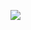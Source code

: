 <img src="https://github-readme-stats.vercel.app/api/top-langs/?username=develya&theme=dracula"></img>
